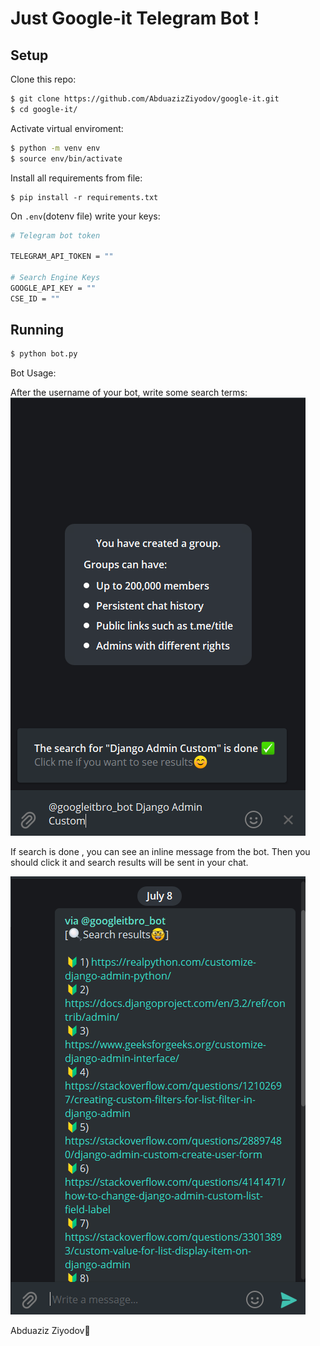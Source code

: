 # Just Google-it Telegram Bot !

## **Setup**

Clone this repo:

```bash
$ git clone https://github.com/AbduazizZiyodov/google-it.git
$ cd google-it/
```

Activate virtual enviroment:

```bash
$ python -m venv env
$ source env/bin/activate
```

Install all requirements from file:

```
$ pip install -r requirements.txt
```

On `.env`(dotenv file) write your keys:

```bash
# Telegram bot token

TELEGRAM_API_TOKEN = ""

# Search Engine Keys
GOOGLE_API_KEY = ""
CSE_ID = ""
```

## **Running**

```bash
$ python bot.py
```

Bot Usage:

After the username of your bot, write some search terms:
![BOT_USAGE_1](screenshots/1.PNG)

If search is done , you can see an inline message from the bot. Then you should click it and search results will be sent in your chat.

![BOT_USAGE_2](screenshots/2.PNG)

Abduaziz Ziyodov🎯
